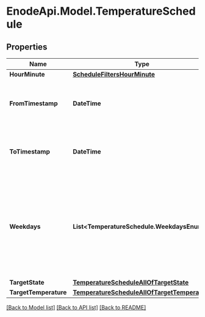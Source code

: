# EnodeApi.Model.TemperatureSchedule

## Properties

Name | Type | Description | Notes
------------ | ------------- | ------------- | -------------
**HourMinute** | [**ScheduleFiltersHourMinute**](ScheduleFiltersHourMinute.md) |  | [optional] 
**FromTimestamp** | **DateTime** | UTC timestamp from which this rule should apply. | [optional] 
**ToTimestamp** | **DateTime** | UTC timestamp until which this rule should apply. | [optional] 
**Weekdays** | **List&lt;TemperatureSchedule.WeekdaysEnum&gt;** | An array of weekdays to which this rule should apply. A weekday starts with 0 for Monday and ends with 6 for Sunday. | [optional] 
**TargetState** | [**TemperatureScheduleAllOfTargetState**](TemperatureScheduleAllOfTargetState.md) |  | 
**TargetTemperature** | [**TemperatureScheduleAllOfTargetTemperature**](TemperatureScheduleAllOfTargetTemperature.md) |  | [optional] 

[[Back to Model list]](../README.md#documentation-for-models) [[Back to API list]](../README.md#documentation-for-api-endpoints) [[Back to README]](../README.md)


